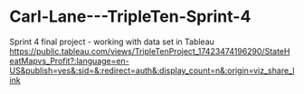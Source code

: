 # Carl-Lane---TripleTen-Sprint-4
Sprint 4 final project - working with data set in Tableau
https://public.tableau.com/views/TripleTenProject_17423474196290/StateHeatMapvs_Profit?:language=en-US&publish=yes&:sid=&:redirect=auth&:display_count=n&:origin=viz_share_link
